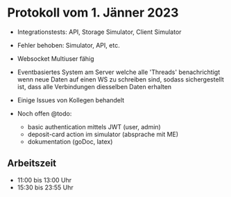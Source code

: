 # Protokoll vom 1. Jänner 2023 

- Integrationstests: API, Storage Simulator, Client Simulator
- Fehler behoben: Simulator, API, etc.
- Websocket Multiuser fähig
- Eventbasiertes System am Server welche alle 'Threads' benachrichtigt wenn neue Daten auf einen WS zu schreiben sind, sodass sichergestellt ist, dass alle Verbindungen diesselben Daten erhalten
- Einige Issues von Kollegen behandelt

- Noch offen @todo:
	- basic authentication mittels JWT (user, admin)
  	- deposit-card action im simulator (absprache mit ME)
  	- dokumentation (goDoc, latex)

## Arbeitszeit
<!-- { "progress": true, "date": ["23/01/11"] } -->
- 11:00 bis 13:00 Uhr
- 15:30 bis 23:55 Uhr
<!-- { "progress": false } -->
